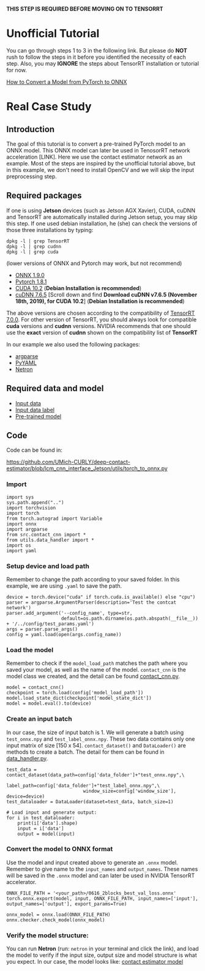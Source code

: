 **THIS STEP IS REQUIRED BEFORE MOVING ON TO TENSORRT**

# Unofficial Tutorial
You can go through steps 1 to 3 in the following link. But please do **NOT** rush to follow the steps in it before you identified the necessity of each step. Also, you may **IGNORE** the steps about TensorRT installation or tutorial for now. 

[How to Convert a Model from PyTorch to ONNX](https://learnopencv.com/how-to-convert-a-model-from-pytorch-to-tensorrt-and-speed-up-inference/)

# Real Case Study
## Introduction
The goal of this tutorial is to convert a pre-trained PyTorch model to an ONNX model. This ONNX model can later be used in TenosorRT network acceleration [LINK]. Here we use the contact estimator network as an example. Most of the steps are inspired by the unofficial tutorial above, but in this example, we don't need to install OpenCV and we will skip the input preprocessing step. 

## Required packages 

If one is using **Jetson** devices (such as Jetson AGX Xavier), CUDA, cuDNN and TensorRT are automatically installed during Jetson setup, you may skip this step. If one used debian installation, he (she) can check the versions of those three installations by typing:
```
dpkg -l | grep TensorRT
dpkg -l | grep cudnn
dpkg -l | grep cuda
```

(lower versions of ONNX and Pytorch may work, but not recommend)
- [ONNX 1.9.0](https://pypi.org/project/onnx/)
- [Pytorch 1.8.1](https://pytorch.org/get-started/locally/)
- [CUDA 10.2](https://docs.nvidia.com/cuda/archive/10.2/index.html) (**Debian Installation is recommended**)
- [cuDNN 7.6.5](https://developer.nvidia.com/rdp/cudnn-archive) [Scroll down and find **Download cuDNN v7.6.5 (November 18th, 2019), for CUDA 10.2**] (**Debian Installation is recommended**)

The above versions are chosen according to the compatibility of [TensorRT 7.0.0](https://docs.nvidia.com/deeplearning/tensorrt/release-notes/tensorrt-7.html#rel_7-0-0). For other version of TensorRT, you should always look for compatible **cuda** versions and **cudnn** versions. NVIDIA recommends that one should use the **exact** version of **cudnn** shown on the compatibility list of **TensorRT**



In our example we also used the following packages:
- [argparse](https://pypi.org/project/argparse/)
- [PyYAML](https://pypi.org/project/PyYAML/)
- [Netron](https://pypi.org/project/netron/)

## Required data and model
- [Input data](https://drive.google.com/file/d/1I5yS_FmGt2GYWoedOUfdJLe1qHFX1X2b/view?usp=sharing)
- [Input data label](https://drive.google.com/file/d/1BRoOgABONvl3w3AWfixGSl1A17JSTmsf/view?usp=sharing)
- [Pre-trained model](https://drive.google.com/file/d/15UrYNYWFs6hQTqUC35F8lSDS_AME0dFb/view?usp=sharing)

## Code
Code can be found in:

https://github.com/UMich-CURLY/deep-contact-estimator/blob/lcm_cnn_interface_Jetson/utils/torch_to_onnx.py

### Import
```
import sys
sys.path.append("..")
import torchvision
import torch
from torch.autograd import Variable
import onnx
import argparse
from src.contact_cnn import *
from utils.data_handler import *
import os
import yaml
```

### Setup device and load path
Remember to change the path according to your saved folder. In this example, we are using `.yaml` to save the path.
```
device = torch.device("cuda" if torch.cuda.is_available() else "cpu")
parser = argparse.ArgumentParser(description='Test the contcat network')
parser.add_argument('--config_name', type=str,
                    default=os.path.dirname(os.path.abspath(__file__)) + '/../config/test_params.yaml')
args = parser.parse_args()
config = yaml.load(open(args.config_name))
```

### Load the model
Remember to check if the `model_load_path` matches the path where you saved your model, as well as the name of the model. `contact_cnn` is the model class we created, and the detail can be found [contact_cnn.py](https://github.com/UMich-CURLY/deep-contact-estimator/blob/master/src/contact_cnn.py).
```
model = contact_cnn()
checkpoint = torch.load(config['model_load_path'])
model.load_state_dict(checkpoint['model_state_dict'])
model = model.eval().to(device)
```

### Create an input batch
In our case, the size of input batch is 1. We will generate a batch using `test_onnx.npy` and `test_label_onnx.npy`. These two data contains only one input matrix of size [150 x 54]. `contact_dataset()` and `DataLoader()` are methods to create a batch. The detail for them can be found in [data_handler.py](https://github.com/UMich-CURLY/deep-contact-estimator/blob/master/utils/data_handler.py).

```
test_data = contact_dataset(data_path=config['data_folder']+"test_onnx.npy",\
                            label_path=config['data_folder']+"test_label_onnx.npy",\
                            window_size=config['window_size'], device=device)
test_dataloader = DataLoader(dataset=test_data, batch_size=1)

# Load input and generate output:
for i in test_dataloader:
    print(i['data'].shape)
    input = i['data']
    output = model(input)
```

### Convert the model to ONNX format
Use the model and input created above to generate an `.onnx` model. Remember to give name to the `input_names` and `output_names`. These names will be saved in the `.onnx` model and can later be used in NVIDIA TensorRT accelerator.

```
ONNX_FILE_PATH = '<your_path>/0616_2blocks_best_val_loss.onnx'
torch.onnx.export(model, input, ONNX_FILE_PATH, input_names=['input'], output_names=['output'], export_params=True)

onnx_model = onnx.load(ONNX_FILE_PATH)
onnx.checker.check_model(onnx_model)
```

### Verify the model structure:
You can run **Netron** (run: `netron` in your terminal and click the link), and load the model to verify if the input size, output size and model structure is what you expect. In our case, the model looks like: [contact estimator model](https://drive.google.com/file/d/1-6wPju11C3mHWKQY6w3ESL1e-uwC1Prr/view?usp=sharing)